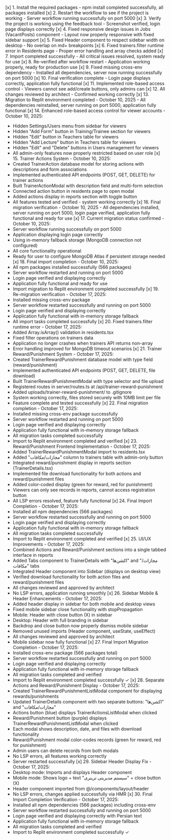 [x] 1. Install the required packages - npm install completed successfully, all packages installed
[x] 2. Restart the workflow to see if the project is working - Server workflow running successfully on port 5000
[x] 3. Verify the project is working using the feedback tool - Screenshot verified, login page displays correctly
[x] 4. Fixed responsive design issues in Jobs (VacantPosts) component - Layout now properly responsive with fixed sidebar support
[x] 5. Fixed Header component to respect sidebar width on desktop - No overlap on md+ breakpoints
[x] 6. Fixed trainers.filter runtime error in Residents page - Proper error handling and array checks added
[x] 7. Import completed successfully - All critical issues resolved, system ready for use
[x] 8. Re-verified after workflow restart - Application working properly, ready for production use
[x] 9. Fixed missing cross-env dependency - Installed all dependencies, server now running successfully on port 5000
[x] 10. Final verification complete - Login page displays correctly, application fully functional
[x] 11. Implemented role-based access control - Viewers cannot see add/create buttons, only admins can
[x] 12. All changes reviewed by architect - Confirmed working correctly
[x] 13. Migration to Replit environment completed - October 10, 2025 - All dependencies reinstalled, server running on port 5000, application fully functional
[x] 14. Enhanced role-based access control for viewer accounts - October 10, 2025:
  - Hidden Settings/Users menu from sidebar for viewers
  - Hidden "Add Form" button in Training/Trainee section for viewers
  - Hidden "Edit" button in Teachers table for viewers
  - Hidden "Add Lecture" button in Teachers table for viewers
  - Hidden "Edit" and "Delete" buttons in Users management for viewers
  - All admin-only features now properly restricted based on user role
[x] 15. Trainer Actions System - October 10, 2025:
  - Created TrainerAction database model for storing actions with descriptions and form associations
  - Implemented authenticated API endpoints (POST, GET, DELETE) for trainer actions
  - Built TrainerActionModal with description field and multi-form selection
  - Connected action button in residents page to open modal
  - Added actions display in reports section with toggle button
  - All features tested and verified - system working correctly
[x] 16. Final migration verification - October 10, 2025 - All dependencies installed, server running on port 5000, login page verified, application fully functional and ready for use
[x] 17. Current migration status confirmed - October 10, 2025:
  - Server workflow running successfully on port 5000
  - Application displaying login page correctly
  - Using in-memory fallback storage (MongoDB connection not configured)
  - All core functionality operational
  - Ready for user to configure MongoDB Atlas if persistent storage needed
[x] 18. Final import completion - October 10, 2025:
  - All npm packages installed successfully (566 packages)
  - Server workflow restarted and running on port 5000
  - Login page verified and displaying correctly
  - Application fully functional and ready for use
  - Import migration to Replit environment completed successfully
[x] 19. Re-migration verification - October 17, 2025:
  - Installed missing cross-env package
  - Server workflow restarted successfully and running on port 5000
  - Login page verified and displaying correctly
  - Application fully functional with in-memory storage fallback
  - All import tasks completed successfully
[x] 20. Fixed trainers.filter runtime error - October 17, 2025:
  - Added Array.isArray() validation in residents.tsx
  - Fixed filter operations on trainers data
  - Application no longer crashes when trainers API returns non-array
  - Error handling improved for MongoDB timeout scenarios
[x] 21. Trainer Reward/Punishment System - October 17, 2025:
  - Created TrainerRewardPunishment database model with type field (reward/punishment)
  - Implemented authenticated API endpoints (POST, GET, DELETE, file download)
  - Built TrainerRewardPunishmentModal with type selector and file upload
  - Registered routes in server/routes.ts at /api/trainer-reward-punishment
  - Added uploads/trainer-reward-punishment/ to .gitignore
  - System working correctly, files stored securely with 10MB limit per file
  - Feature complete and tested successfully
[x] 22. Final migration completion - October 17, 2025:
  - Installed missing cross-env package successfully
  - Server workflow restarted and running on port 5000
  - Login page verified and displaying correctly
  - Application fully functional with in-memory storage fallback
  - All migration tasks completed successfully
  - Import to Replit environment completed and verified
[x] 23. Reward/Punishment Frontend Implementation - October 17, 2025:
  - Added TrainerRewardPunishmentModal import to residents.tsx
  - Added "مجازات/مکافات" column to trainers table with admin-only button
  - Integrated reward/punishment display in reports section (TrainerDetails.tsx)
  - Implemented file download functionality for both actions and reward/punishment files
  - Added color-coded display (green for reward, red for punishment)
  - Viewers can only see records in reports, cannot access registration button
  - All LSP errors resolved, feature fully functional
[x] 24. Final Import Completion - October 17, 2025:
  - Installed all npm dependencies (566 packages)
  - Server workflow restarted successfully and running on port 5000
  - Login page verified and displaying correctly
  - Application fully functional with in-memory storage fallback
  - All migration tasks completed successfully
  - Import to Replit environment completed and verified
[x] 25. UI/UX Improvements - October 17, 2025:
  - Combined Actions and Reward/Punishment sections into a single tabbed interface in reports
  - Added Tabs component to TrainerDetails with "اکشن‌ها" and "مجازات/مکافات" tabs
  - Integrated Header component into Sidebar (displays on desktop view)
  - Verified download functionality for both action files and reward/punishment files
  - All changes reviewed and approved by architect
  - No LSP errors, application running smoothly
[x] 26. Sidebar Mobile & Header Enhancements - October 17, 2025:
  - Added header display in sidebar for both mobile and desktop views
  - Fixed mobile sidebar close functionality with stopPropagation
  - Mobile: Header with close button (X) in sidebar
  - Desktop: Header with full branding in sidebar
  - Backdrop and close button now properly dismiss mobile sidebar
  - Removed unused imports (Header component, useState, useEffect)
  - All changes reviewed and approved by architect
  - Mobile sidebar now fully functional
[x] 27. Final Import Migration Completion - October 17, 2025:
  - Installed cross-env package (566 packages total)
  - Server workflow restarted successfully and running on port 5000
  - Login page verified and displaying correctly
  - Application fully functional with in-memory storage fallback
  - All migration tasks completed and verified
  - Import to Replit environment completed successfully ✓
[x] 28. Separate Actions and Reward/Punishment Display - October 17, 2025:
  - Created TrainerRewardPunishmentListModal component for displaying rewards/punishments
  - Updated TrainerDetails component with two separate buttons: "اکشن‌ها" and "مجازات/مکافات"
  - Actions button (blue) displays TrainerActionsListModal when clicked
  - Reward/Punishment button (purple) displays TrainerRewardPunishmentListModal when clicked
  - Each modal shows description, date, and files with download functionality
  - Reward/Punishment modal color-codes records (green for reward, red for punishment)
  - Admin users can delete records from both modals
  - No LSP errors, all features working correctly
  - Server restarted successfully
[x] 29. Sidebar Header Display Fix - October 17, 2025:
  - Desktop mode: Imports and displays Header component
  - Mobile mode: Shows logo + text "سیستم مدیریتی ترینری" + close button (X)
  - Header component imported from @/components/layout/header
  - No LSP errors, changes applied successfully via HMR
[x] 30. Final Import Completion Verification - October 17, 2025:
  - Installed all npm dependencies (566 packages) including cross-env
  - Server workflow restarted successfully and running on port 5000
  - Login page verified and displaying correctly with Persian text
  - Application fully functional with in-memory storage fallback
  - All migration tasks completed and verified
  - Import to Replit environment completed successfully ✓
